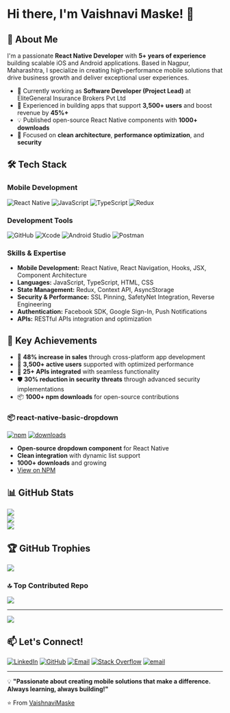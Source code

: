 # Hi there, I'm Vaishnavi Maske! 👋

## 🚀 About Me

I'm a passionate **React Native Developer** with **5+ years of experience** building scalable iOS and Android applications. Based in Nagpur, Maharashtra, I specialize in creating high-performance mobile solutions that drive business growth and deliver exceptional user experiences.

- 🔭 Currently working as **Software Developer (Project Lead)** at EliteGeneral Insurance Brokers Pvt Ltd
- 🌱 Experienced in building apps that support **3,500+ users** and boost revenue by **45%+**
- 💡 Published open-source React Native components with **1000+ downloads**
- 🎯 Focused on **clean architecture**, **performance optimization**, and **security**

## 🛠️ Tech Stack

### Mobile Development
![React Native](https://img.shields.io/badge/React_Native-20232A?style=for-the-badge&logo=react&logoColor=61DAFB)
![JavaScript](https://img.shields.io/badge/JavaScript-F7DF1E?style=for-the-badge&logo=javascript&logoColor=black)
![TypeScript](https://img.shields.io/badge/TypeScript-007ACC?style=for-the-badge&logo=typescript&logoColor=white)
![Redux](https://img.shields.io/badge/Redux-593D88?style=for-the-badge&logo=redux&logoColor=white)

### Development Tools
![GitHub](https://img.shields.io/badge/GitHub-100000?style=for-the-badge&logo=github&logoColor=white)
![Xcode](https://img.shields.io/badge/Xcode-007ACC?style=for-the-badge&logo=Xcode&logoColor=white)
![Android Studio](https://img.shields.io/badge/Android_Studio-3DDC84?style=for-the-badge&logo=android-studio&logoColor=white)
![Postman](https://img.shields.io/badge/Postman-FF6C37?style=for-the-badge&logo=postman&logoColor=white)

### Skills & Expertise
- **Mobile Development:** React Native, React Navigation, Hooks, JSX, Component Architecture
- **Languages:** JavaScript, TypeScript, HTML, CSS
- **State Management:** Redux, Context API, AsyncStorage
- **Security & Performance:** SSL Pinning, SafetyNet Integration, Reverse Engineering
- **Authentication:** Facebook SDK, Google Sign-In, Push Notifications
- **APIs:** RESTful APIs integration and optimization

## 🎯 Key Achievements

- 🚀 **48% increase in sales** through cross-platform app development
- 👥 **3,500+ active users** supported with optimized performance
- 📱 **25+ APIs integrated** with seamless functionality
- 🛡️ **30% reduction in security threats** through advanced security implementations
- 📦 **1000+ npm downloads** for open-source contributions

### 📦 react-native-basic-dropdown
[![npm](https://img.shields.io/npm/v/react-native-basic-dropdown?style=flat-square)](https://www.npmjs.com/package/react-native-basic-dropdown)
[![downloads](https://img.shields.io/npm/dt/react-native-basic-dropdown?style=flat-square)](https://www.npmjs.com/package/react-native-basic-dropdown)

- **Open-source dropdown component** for React Native
- **Clean integration** with dynamic list support
- **1000+ downloads** and growing
- [View on NPM](https://www.npmjs.com/package/react-native-basic-dropdown)

## 📊 GitHub Stats
![](https://github-readme-stats.vercel.app/api?username=vaish8529&theme=dark&hide_border=false&include_all_commits=true&count_private=true)<br/>
![](https://nirzak-streak-stats.vercel.app/?user=vaish8529&theme=dark&hide_border=false)<br/>
![](https://github-readme-stats.vercel.app/api/top-langs/?username=vaish8529&theme=dark&hide_border=false&include_all_commits=true&count_private=true&layout=compact)

## 🏆 GitHub Trophies
![](https://github-profile-trophy.vercel.app/?username=vaish8529&theme=radical&no-frame=false&no-bg=false&margin-w=4)

### 🔝 Top Contributed Repo
![](https://github-contributor-stats.vercel.app/api?username=vaish8529&limit=5&theme=dark&combine_all_yearly_contributions=true)

---
[![](https://visitcount.itsvg.in/api?id=vaish8529&icon=0&color=0)](https://visitcount.itsvg.in)

<!-- Proudly created with GPRM ( https://gprm.itsvg.in ) -->

## 📫 Let's Connect!
[![LinkedIn](https://img.shields.io/badge/LinkedIn-%230077B5.svg?logo=linkedin&logoColor=white)](https://www.linkedin.com/in/vaishnavi-maske-565855139) 
[![GitHub](https://img.shields.io/badge/GitHub-100000?style=for-the-badge&logo=github&logoColor=white)](https://github.com/vaish8529)
[![Email](https://img.shields.io/badge/Email-D14836?style=for-the-badge&logo=gmail&logoColor=white)](mailto:vaishnavi.g.maske@gmail.com)
[![Stack Overflow](https://img.shields.io/badge/-Stackoverflow-FE7A16?logo=stack-overflow&logoColor=white)](https://stackoverflow.com/users/https://stackoverflow.com/users/19153194/vaishnavi-maske) [![email](https://img.shields.io/badge/Email-D14836?logo=gmail&logoColor=white)](mailto:vaishnavi.g.maske@gmail.com) 

---

💡 **"Passionate about creating mobile solutions that make a difference. Always learning, always building!"**

⭐️ From [VaishnaviMaske](https://github.com/vaish8529)
